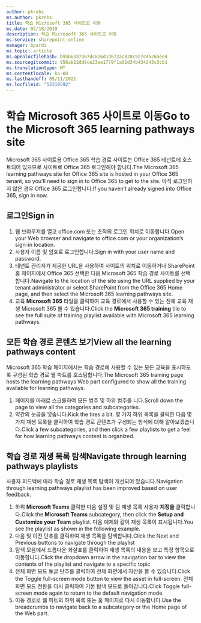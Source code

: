 ```yaml
---
author: pkrebs
ms.author: pkrebs
title: 학습 Microsoft 365 사이트로 이동
ms.date: 02/18/2019
description: 학습 Microsoft 365 사이트로 이동
ms.service: sharepoint-online
manager: bpardi
ms.topic: article
ms.openlocfilehash: b95b6337307dc826d1d672ac820c927c45265ee4
ms.sourcegitcommit: 956ab22dd8ce23ee1779f1a01d34b434243c3cb1
ms.translationtype: MT
ms.contentlocale: ko-KR
ms.lasthandoff: 05/11/2021
ms.locfileid: "52310592"
---
```

# <a name="go-to-the-microsoft-365-learning-pathways-site"></a><span data-ttu-id="1f90c-103">학습 Microsoft 365 사이트로 이동</span><span class="sxs-lookup"><span data-stu-id="1f90c-103">Go to the Microsoft 365 learning pathways site</span></span>

<span data-ttu-id="1f90c-104">Microsoft 365 사이트용 Office 365 학습 경로 사이트는 Office 365 테넌트에 호스트되어 있으므로 사이트로 Office 365 로그인해야 합니다.</span><span class="sxs-lookup"><span data-stu-id="1f90c-104">The Microsoft 365 learning pathways site for Office 365 site is hosted in your Office 365 tenant, so you'll need to sign in to Office 365 to get to the site.</span></span> <span data-ttu-id="1f90c-105">아직 로그인하지 않은 경우 Office 365 로그인합니다.</span><span class="sxs-lookup"><span data-stu-id="1f90c-105">If you haven’t already signed into Office 365, sign in now.</span></span> 

## <a name="sign-in"></a><span data-ttu-id="1f90c-106">로그인</span><span class="sxs-lookup"><span data-stu-id="1f90c-106">Sign in</span></span>  

1.  <span data-ttu-id="1f90c-107">웹 브라우저를 열고 office.com 또는 조직의 로그인 위치로 이동합니다.</span><span class="sxs-lookup"><span data-stu-id="1f90c-107">Open your Web browser and navigate to office.com or your organization’s sign-in location.</span></span> 
2.  <span data-ttu-id="1f90c-108">사용자 이름 및 암호로 로그인합니다.</span><span class="sxs-lookup"><span data-stu-id="1f90c-108">Sign in with your user name and password.</span></span>
3.  <span data-ttu-id="1f90c-109">테넌트 관리자가 제공한 URL을 사용하여 사이트의 위치로 이동하거나 SharePoint 홈 페이지에서 Office 365 선택한 다음 Microsoft 365 학습 경로 사이트를 선택합니다.</span><span class="sxs-lookup"><span data-stu-id="1f90c-109">Navigate to the location of the site using the URL supplied by your tenant administrator or select SharePoint from the Office 365 Home page, and then select the Microsoft 365 learning pathways site.</span></span> 
5. <span data-ttu-id="1f90c-110">교육 **Microsoft 365** 타일을 클릭하여 교육 경로에서 사용할 수 있는 전체 교육 재생 Microsoft 365 볼 수 있습니다.</span><span class="sxs-lookup"><span data-stu-id="1f90c-110">Click the **Microsoft 365 training** tile to see the full suite of training playlist available with Microsoft 365 learning pathways.</span></span> 

## <a name="view-all-the-learning-pathways-content"></a><span data-ttu-id="1f90c-111">모든 학습 경로 콘텐츠 보기</span><span class="sxs-lookup"><span data-stu-id="1f90c-111">View all the learning pathways content</span></span>
<span data-ttu-id="1f90c-112">Microsoft 365 학습 페이지에서는 학습 경로에 사용할 수 있는 모든 교육을 표시하도록 구성된 학습 경로 웹 파트를 호스팅합니다.</span><span class="sxs-lookup"><span data-stu-id="1f90c-112">The Microsoft 365 training page hosts the learning pathways Web part configured to show all the training available for learning pathways.</span></span> 

1. <span data-ttu-id="1f90c-113">페이지를 아래로 스크롤하여 모든 범주 및 하위 범주를 니다.</span><span class="sxs-lookup"><span data-stu-id="1f90c-113">Scroll down the page to view all the categories and subcategories.</span></span>
2. <span data-ttu-id="1f90c-114">약간의 눈금을 넣습니다.</span><span class="sxs-lookup"><span data-stu-id="1f90c-114">Kick the tires a bit.</span></span> <span data-ttu-id="1f90c-115">몇 가지 하위 목록을 클릭한 다음 몇 가지 재생 목록을 클릭하여 학습 경로 콘텐츠가 구성되는 방식에 대해 알아보겠습니다.</span><span class="sxs-lookup"><span data-stu-id="1f90c-115">Click a few subcategories, and then click a few playlists to get a feel for how learning pathways content is organized.</span></span> 

## <a name="navigate-through-learning-pathways-playlists"></a><span data-ttu-id="1f90c-116">학습 경로 재생 목록 탐색</span><span class="sxs-lookup"><span data-stu-id="1f90c-116">Navigate through learning pathways playlists</span></span>
<span data-ttu-id="1f90c-117">사용자 피드백에 따라 학습 경로 재생 목록 탐색이 개선되어 있습니다.</span><span class="sxs-lookup"><span data-stu-id="1f90c-117">Navigation through learning pathways playlist has been improved based on user feedback.</span></span> 

1. <span data-ttu-id="1f90c-118">하위 **Microsoft Teams** 클릭한 다음 설정 및 팀 재생 목록 사용자 **지정을** 클릭합니다.</span><span class="sxs-lookup"><span data-stu-id="1f90c-118">Click the **Microsoft Teams** subcategory, then click the **Setup and Customize your Team** playlist.</span></span> <span data-ttu-id="1f90c-119">다음 예제와 같이 재생 목록이 표시됩니다.</span><span class="sxs-lookup"><span data-stu-id="1f90c-119">You see the playlist as shown in the following example.</span></span>
2. <span data-ttu-id="1f90c-120">다음 및 이전 단추를 클릭하여 재생 목록을 탐색합니다.</span><span class="sxs-lookup"><span data-stu-id="1f90c-120">Click the Next and Previous buttons to navigate through the playlist</span></span>
3. <span data-ttu-id="1f90c-121">탐색 모음에서 드롭다운 화살표를 클릭하여 재생 목록의 내용을 보고 특정 항목으로 이동합니다.</span><span class="sxs-lookup"><span data-stu-id="1f90c-121">Click the dropdown arrow in the navigation bar to view the contents of the playlist and navigate to a specific topic</span></span>
4. <span data-ttu-id="1f90c-122">전체 화면 모드 토글 단추를 클릭하여 전체 화면에서 자산을 볼 수 있습니다.</span><span class="sxs-lookup"><span data-stu-id="1f90c-122">Click the Toggle full-screen mode button to view the asset in full-screen.</span></span> <span data-ttu-id="1f90c-123">전체 화면 모드 전환을 다시 클릭하여 기본 탐색 모드로 돌아갑니다.</span><span class="sxs-lookup"><span data-stu-id="1f90c-123">Click Toggle full-screen mode again to return to the default navigation mode.</span></span>
5. <span data-ttu-id="1f90c-124">이동 경로로 웹 파트의 하위 목록 또는 홈 페이지로 다시 이동합니다.</span><span class="sxs-lookup"><span data-stu-id="1f90c-124">Use the breadcrumbs to navigate back to a subcategory or the Home page of the Web part.</span></span>  


